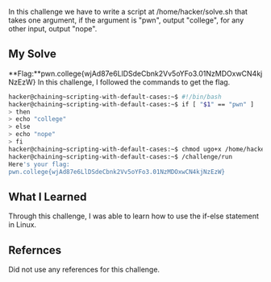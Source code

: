 In this challenge we have to write a script at /home/hacker/solve.sh that takes one argument, if the argument is "pwn", output "college", for any other input, output "nope".
## My Solve

**Flag:**pwn.college{wjAd87e6LlDSdeCbnk2Vv5oYFo3.01NzMDOxwCN4kjNzEzW}
In this challenge, I followed the commands to get the flag.
```bash
hacker@chaining~scripting-with-default-cases:~$ #!/bin/bash
hacker@chaining~scripting-with-default-cases:~$ if [ "$1" == "pwn" ]
> then
> echo "college"
> else
> echo "nope"
> fi
hacker@chaining~scripting-with-default-cases:~$ chmod ugo+x /home/hacker/solve.sh
hacker@chaining~scripting-with-default-cases:~$ /challenge/run
Here's your flag:
pwn.college{wjAd87e6LlDSdeCbnk2Vv5oYFo3.01NzMDOxwCN4kjNzEzW}
```

## What I Learned
Through this challenge, I was able to learn how to use the if-else statement in Linux.

## Refernces
Did not use any references for this challenge.
